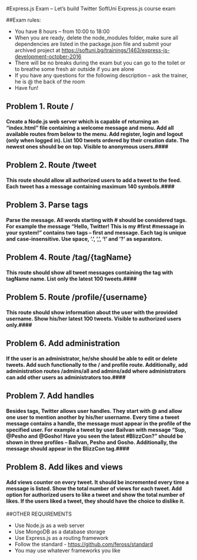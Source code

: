 #Express.js Exam – Let’s build Twitter
SoftUni Express.js course exam 

##Exam rules:
*	You have 8 hours – from 10:00 to 18:00
*	When you are ready, delete the node_modules folder, make sure all dependencies are listed in the package.json file and submit your archived project at https://softuni.bg/trainings/1463/express-js-development-october-2016 
*	There will be no breaks during the exam but you can go to the toilet or to breathe some fresh air outside if you are alone
*	If you have any questions for the following description – ask the trainer, he is @ the back of the room
*	Have fun! 

## Problem 1.	Route / 
#### Create a Node.js web server which is capable of returning an “index.html” file containing a welcome message and menu. Add all available routes from below to the menu. Add register, login and logout (only when logged in). List 100 tweets ordered by their creation date. The newest ones should be on top. Visible to anonymous users.####

## Problem 2.	Route /tweet 
#### This route should allow all authorized users to add a tweet to the feed. Each tweet has a message containing maximum 140 symbols.####

## Problem 3.	Parse tags 
#### Parse the message. All words starting with # should be considered tags. For example the message “Hello, Twitter! This is my #first #message in your system!” contains two tags – first and message. Each tag is unique and case-insensitive. Use space, ‘.’, ’,’, ‘!’ and ‘?’ as separators. ####

## Problem 4.	Route /tag/{tagName} 
#### This route should show all tweet messages containing the tag with tagName name. List only the latest 100 tweets.####

## Problem 5.	Route /profile/{username} 
#### This route should show information about the user with the provided username. Show his/her latest 100 tweets. Visible to authorized users only.####

## Problem 6.	Add administration 
#### If the user is an administrator, he/she should be able to edit or delete tweets. Add such functionally to the / and profile route. Additionally, add administration routes /admins/all and admins/add where administrators can add other users as administrators too.####

## Problem 7.	Add handles 
#### Besides tags, Twitter allows user handles. They start with @ and allow one user to mention another by his/her username. Every time a tweet message contains a handle, the message must appear in the profile of the specified user. For example a tweet by user BaiIvan with message “Sup, @Pesho and @Gosho! Have you seen the latest #BlizzCon?” should be shown in three profiles – BaiIvan, Pesho and Gosho. Additionally, the message should appear in the BlizzCon tag.####

## Problem 8.	Add likes and views 
#### Add views counter on every tweet. It should be incremented every time a message is listed. Show the total number of views for each tweet. Add option for authorized users to like a tweet and show the total number of likes. If the users liked a tweet, they should have the choice to dislike it. ####

##OTHER REQUIREMENTS
*	Use Node.js as a web server
*	Use MongoDB as a database storage
*	Use Express.js as a routing framework
*	Follow the standard - https://github.com/feross/standard
*	You may use whatever frameworks you like






 
